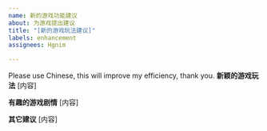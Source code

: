 ```yaml
---
name: 新的游戏功能建议
about: 为游戏提出建议
title: "[新的游戏玩法建议]"
labels: enhancement
assignees: Hgnim

---
```


Please use Chinese, this will improve my efficiency, thank you.
**新颖的游戏玩法**
[内容]

**有趣的游戏剧情**
[内容]

**其它建议**
[内容]
